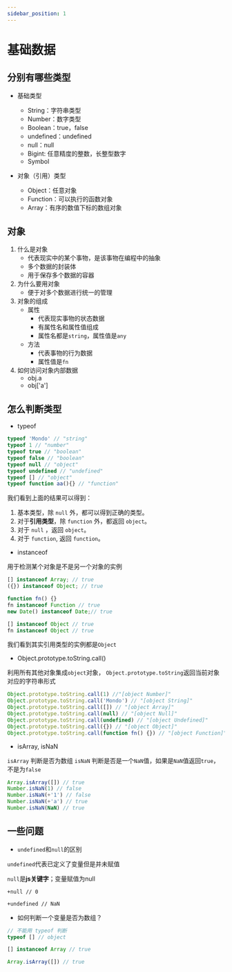 ```yaml
---
sidebar_position: 1
---
```


# 基础数据

## 分别有哪些类型

* 基础类型

  * String：字符串类型
  * Number：数字类型
  * Boolean：true，false
  * undefined：undefined
  * null：null
  * Bigint: 任意精度的整数，长整型数字
  * Symbol

* 对象（引用）类型

  * Object：任意对象
  * Function：可以执行的函数对象
  * Array：有序的数值下标的数组对象

## 对象

1. 什么是对象
   * 代表现实中的某个事物，是该事物在编程中的抽象
   * 多个数据的封装体
   * 用于保存多个数据的容器
2. 为什么要用对象
   * 便于对多个数据进行统一的管理
3. 对象的组成
   * 属性
     * 代表现实事物的状态数据
     * 有属性名和属性值组成
     * 属性名都是`string`，属性值是`any`
   * 方法
     * 代表事物的行为数据
     * 属性值是`fn`
4. 如何访问对象内部数据
   * obj.a
   * obj['a']

## 怎么判断类型

* typeof

```javascript
typeof 'Mondo' // "string"
typeof 1 // "number"
typeof true // "boolean"
typeof false // "boolean"
typeof null // "object"
typeof undefined // "undefined"
typeof [] // "object"
typeof function aa(){} // "function"
```

我们看到上面的结果可以得到：

1. 基本类型，除 `null` 外，都可以得到正确的类型。
2. 对于**引用类型**，除 `function` 外，都返回 `object`。
3. 对于 `null` ，返回 `object`。
4. 对于 `function`, 返回 `function`。


* instanceof

用于检测某个对象是不是另一个对象的实例

```js
[] instanceof Array; // true
({}) instanceof Object; // true

function fn() {}
fn instanceof Function // true
new Date() instanceof Date;// true

[] instanceof Object // true
fn instanceof Object // true
```

我们看到其实引用类型的实例都是`Object`

* Object.prototype.toString.call()

利用所有其他对象集成`object`对象， `Object.prototype.toString`返回当前对象对应的字符串形式

```js
Object.prototype.toString.call(1) //"[object Number]"
Object.prototype.toString.call('Mondo') // "[object String]"
Object.prototype.toString.call([]) // "[object Array]"
Object.prototype.toString.call(null) // "[object Null]"
Object.prototype.toString.call(undefined) // "[object Undefined]"
Object.prototype.toString.call({}) // "[object Object]"
Object.prototype.toString.call(function fn() {}) // "[object Function]"
```

* isArray, isNaN

`isArray` 判断是否为数组
`isNaN` 判断是否是一个`NaN`值，如果是`NaN`值返回`true`，不是为`false`

```js
Array.isArray([]) // true
Number.isNaN(1) // false
Number.isNaN(+'1') // false
Number.isNaN(+'a') // true
Number.isNaN(NaN) // true
```

## 一些问题

* `undefined`和`null`的区别

`undefined`代表已定义了变量但是并未赋值

`null`是**js关键字**；变量赋值为null

```
+null // 0

+undefined // NaN
```

* 如何判断一个变量是否为数组？

```js
// 不能用 typeof 判断
typeof [] // object

[] instanceof Array // true

Array.isArray([]) // true
```
